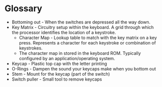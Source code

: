 # Glossary

* Bottoming out - When the switches are depressed all the way down.
* Key Matrix - Circuitry setup within the keyboard. A grid 
  through which the processor identifies the location of a 
  keystroke.
  - Character Map - Lookup table to match with the key matrix
    on a key press. Represents a character for each keystroke
    or combination of keystrokes.
  - The character map in stored in the keyboard ROM. Typically
    configured by an application/operating system.
* Keycap - Plastic top cap with the letter printing 
* O-Rings - Dampen the sound your keycaps make when you bottom out
* Stem - Mount for the keycap (part of the switch)
* Switch puller - Small tool to remove keycaps
